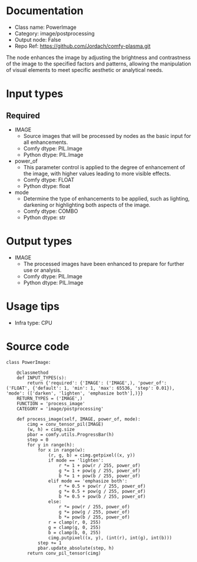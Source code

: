 # Documentation
- Class name: PowerImage
- Category: image/postprocessing
- Output node: False
- Repo Ref: https://github.com/Jordach/comfy-plasma.git

The node enhances the image by adjusting the brightness and contrastness of the image to the specified factors and patterns, allowing the manipulation of visual elements to meet specific aesthetic or analytical needs.

# Input types
## Required
- IMAGE
    - Source images that will be processed by nodes as the basic input for all enhancements.
    - Comfy dtype: PIL.Image
    - Python dtype: PIL.Image
- power_of
    - This parameter control is applied to the degree of enhancement of the image, with higher values leading to more visible effects.
    - Comfy dtype: FLOAT
    - Python dtype: float
- mode
    - Determine the type of enhancements to be applied, such as lighting, darkening or highlighting both aspects of the image.
    - Comfy dtype: COMBO
    - Python dtype: str

# Output types
- IMAGE
    - The processed images have been enhanced to prepare for further use or analysis.
    - Comfy dtype: PIL.Image
    - Python dtype: PIL.Image

# Usage tips
- Infra type: CPU

# Source code
```
class PowerImage:

    @classmethod
    def INPUT_TYPES(s):
        return {'required': {'IMAGE': ('IMAGE',), 'power_of': ('FLOAT', {'default': 1, 'min': 1, 'max': 65536, 'step': 0.01}), 'mode': (['darken', 'lighten', 'emphasize both'],)}}
    RETURN_TYPES = ('IMAGE',)
    FUNCTION = 'process_image'
    CATEGORY = 'image/postprocessing'

    def process_image(self, IMAGE, power_of, mode):
        cimg = conv_tensor_pil(IMAGE)
        (w, h) = cimg.size
        pbar = comfy.utils.ProgressBar(h)
        step = 0
        for y in range(h):
            for x in range(w):
                (r, g, b) = cimg.getpixel((x, y))
                if mode == 'lighten':
                    r *= 1 + pow(r / 255, power_of)
                    g *= 1 + pow(g / 255, power_of)
                    b *= 1 + pow(b / 255, power_of)
                elif mode == 'emphasize both':
                    r *= 0.5 + pow(r / 255, power_of)
                    g *= 0.5 + pow(g / 255, power_of)
                    b *= 0.5 + pow(b / 255, power_of)
                else:
                    r *= pow(r / 255, power_of)
                    g *= pow(g / 255, power_of)
                    b *= pow(b / 255, power_of)
                r = clamp(r, 0, 255)
                g = clamp(g, 0, 255)
                b = clamp(b, 0, 255)
                cimg.putpixel((x, y), (int(r), int(g), int(b)))
            step += 1
            pbar.update_absolute(step, h)
        return conv_pil_tensor(cimg)
```
